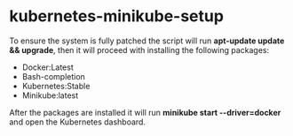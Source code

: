 # kubernetes-minikube-setup

To ensure the system is fully patched the script will run **apt-update update && upgrade**, then it will proceed with installing the following packages:

- Docker:Latest
- Bash-completion
- Kubernetes:Stable
- Minikube:latest

 After the packages are installed it will run **minikube start --driver=docker** and open the Kubernetes dashboard.
